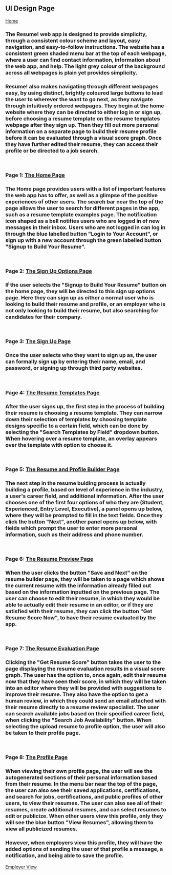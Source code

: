 ## UI Design Page 

[Home](README.md)  

### The Resume! web app is designed to provide simplicity, through a consistent colour scheme and layout, easy navigation, and easy-to-follow instructions. The website has a consistent green shaded menu bar at the top of each webpage, where a user can find contact information, information about the web app, and help. The light grey colour of the background across all webpages is plain yet provides simplicity. ###

### Resume! also makes navigating through different webpages easy, by using distinct, brightly coloured large buttons to lead the user to wherever the want to go next, as they navigate through intuitively ordered webpages. They begin at the home website where they can be directed to either log in or sign up, before choosing a resume template on the resume templates webpage after they sign up. Then they fill out more personal information on a separate page to build their resume profile before it can be evaluated through a visual score graph. Once they have further edited their resume, they can access their profile or be directed to a job search. ###
<br>

### Page 1: <a href="files/resume _ Home.zip">The Home Page</a>

### The Home page provides users with a list of important features the web app has to offer, as well as a glimpse of the positive      experiences of other users. The search bar near the top of the page allows the user to search for different pages in the app, such as a resume template examples page. The notification icon shaped as a bell notifies users who are logged in of new messages in their inbox. Users who are not logged in can log in through the blue labelled button "Login to Your Account", or sign up with a new account through the green labelled button "Signup to Build Your Resume". ###
<br>

### Page 2: <a href="files/resume _ LoginOptionsPage.zip">The Sign Up Options Page</a> 

### If the user selects the "Signup to Build Your Resume" button on the home page, they will be directed to this sign up options page. Here they can sign up as either a normal user who is looking to build their resume and profile, or an employer who is not only looking to build their resume, but also searching for candidates for their company. ###
<br>

### Page 3: <a href="files/resume _ LoginPage.zip">The Sign Up Page</a> 

### Once the user selects who they want to sign up as, the user can formally sign up by entering their name, email, and password, or signing up through third party websites. ###
<br>

### Page 4: <a href="files/resume _ ResumeTemplatesPage.zip">The Resume Templates Page</a>

### After the user signs up, the first step in the process of building their resume is choosing a resume template. They can narrow down their selection of templates by choosing template designs specific to a certain field, which can be done by selecting the "Search Templates by Field" dropdown button. When hovering over a resume template, an overlay appears over the template with option to choose it. ###
<br>

### Page 5: <a href="files/resume _ ResumeBuilderPage.zip">The Resume and Profile Builder Page</a> 

### The next step in the resume buiding process is actually building a profile, based on level of experience in the industry, a user's career field, and additional information. After the user chooses one of the first four options of who they are (Student, Experienced, Entry Level, Executive), a panel opens up below, where they will be prompted to fill in the text fields. Once they click the button "Next", another panel opens up below, with fields which prompt the user to enter more personal information, such as their address and phone number. ###


<br>

### Page 6: <a href="files/resume _ ResumeEditorPage.zip">The Resume Preview Page</a> 

### When the user clicks the button "Save and Next" on the resume builder page, they will be taken to a page which shows the current resume with the information already filled out based on the information inputted on the previous page. The user can choose to edit their resume, in which they would be able to actually edit their resume in an editor, or if they are satisfied with their resume, they can click the button "Get Resume Score Now", to have their resume evaluated by the app. ###
<br>

### Page 7: <a href="files/resume _ ResumeScorePage.zip">The Resume Evaluation Page</a>

### Clicking the "Get Resume Score" button takes the user to the page displaying the resume evaluation results in a visual score graph. The user has the option to, once again, edit their resume now that they have seen their score, in which they will be taken into an editor where they will be provided with suggestions to improve their resume. They also have the option to get a human review, in which they could send an email attached with their resume directly to a resume review specialist. The user can search available jobs based on their specified career field, when clicking the "Search Job Availability" button. When selecting the upload resume to profile option, the user will also be taken to their profile page. ###
<br>

### Page 8: <a href="files/resume _ ProfilePage.zip">The Profile Page</a> 

### When viewing their own profile page, the user will see the autogenerated sections of their personal information based from their resume. In the menu bar near the top of the page, the user can also see their saved applications, certifications, and search for jobs, certifications, and public profiles of other users, to view their resumes. The user can also see all of their resumes, create additional resumes, and can select resumes to edit or publicize. When other users view this profile, only they will see the blue  button "View Resumes", allowing them to view all publicized resumes. ###

   
### However, when employers view this profile, they will have the added options of sending the user of that profile a message, a notification, and being able to save the profile. ###  

<a href="files/resume _ ProfilePageEmployerView.zip">Employer View</a> 
   


